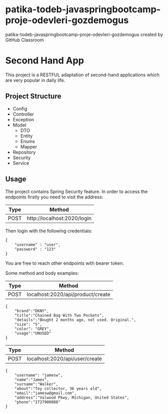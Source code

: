 # patika-todeb-javaspringbootcamp-proje-odevleri-gozdemogus
patika-todeb-javaspringbootcamp-proje-odevleri-gozdemogus created by GitHub Classroom

# Second Hand App
This project is a RESTFUL adaptation of second-hand applications which are very popular in daily life.

## Project Structure
<ul>
  <li>Config</li>
  <li>Controller</li>
  <li>Exception</li>
  <li>Model
    <ul>
      <li>DTO</li>
      <li>Entity</li>
      <li>Enums</li>
      <li>Mapper</li>
    </ul>
  </li>
  <li>Repository</li>
    <li>Security</li>
      <li>Service</li>
</ul>

## Usage
The project contains Spring Security feature. In order to access the endpoints firstly you need to visit the address:

| Type | Method |
| ------ | ------ |
| POST | http://localhost:2020/login |

Then login with the following credentials: 
```
{
    "username" : "user",
    "password" : "123"
}
```
You are free to reach other endpoints with bearer token.

Some method and body examples:

| Type | Method |
| ------ | ------ |
| POST | localhost:2020/api/product/create |

```
{
    "brand":"DKNY",
    "title":"Chained Bag With Two Pockets",
    "details":"Bought 2 months ago, not used. Original.",
    "size": "S",
    "color": "GREY",
    "usage":"UNUSED"
}
```
| Type | Method |
| ------ | ------ |
| POST | localhost:2020/api/user/create |

```
{
    "username": "jamesw",
    "name":"James",
    "surname":"Walker",
    "about":"Toy collector, 36 years old",
    "email":"jamesw@gmail.com",
    "address":"Valwood Pkwy, Michigan, United States",
    "phone":"2727900888"
}
```
